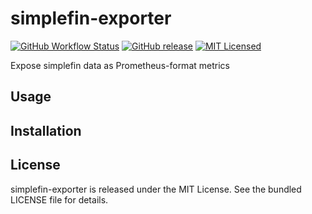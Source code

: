simplefin-exporter
=========

[![GitHub Workflow Status](https://img.shields.io/github/actions/workflow/status/akerl/simplefin-exporter/build.yml?branch=main)](https://github.com/akerl/simplefin-exporter/actions)
[![GitHub release](https://img.shields.io/github/release/akerl/simplefin-exporter.svg)](https://github.com/akerl/simplefin-exporter/releases)
[![MIT Licensed](https://img.shields.io/badge/license-MIT-green.svg)](https://tldrlegal.com/license/mit-license)

Expose simplefin data as Prometheus-format metrics

## Usage

## Installation

## License

simplefin-exporter is released under the MIT License. See the bundled LICENSE file for details.
